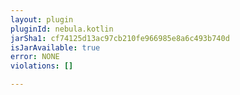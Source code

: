 ```yaml
---
layout: plugin
pluginId: nebula.kotlin
jarSha1: cf74125d13ac97cb210fe966985e8a6c493b740d
isJarAvailable: true
error: NONE
violations: []

---
```

